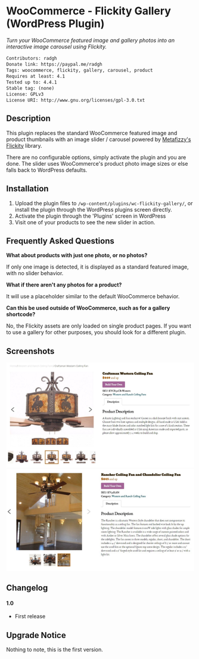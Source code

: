 WooCommerce - Flickity Gallery (WordPress Plugin)
==

_Turn your WooCommerce featured image and gallery photos into an interactive image carousel using Flickity._

    Contributors: radgh
    Donate link: https://paypal.me/radgh
    Tags: woocommerce, flickity, gallery, carousel, product
    Requires at least: 4.1
    Tested up to: 4.4.1
    Stable tag: (none)
    License: GPLv3
    License URI: http://www.gnu.org/licenses/gpl-3.0.txt

## Description ##

This plugin replaces the standard WooCommerce featured image and product thumbnails with an image slider / carousel powered by [Metafizzy's Flickity](http://flickity.metafizzy.co/) library.

There are no configurable options, simply activate the plugin and you are done. The slider uses WooCommerce's product photo image sizes or else falls back to WordPress defaults.

## Installation ##

1. Upload the plugin files to `/wp-content/plugins/wc-flickity-gallery/`, or install the plugin through the WordPress plugins screen directly.
1. Activate the plugin through the 'Plugins' screen in WordPress
1. Visit one of your products to see the new slider in action.

## Frequently Asked Questions ##

**What about products with just one photo, or no photos?**

If only one image is detected, it is displayed as a standard featured image, with no slider behavior.

**What if there aren't any photos for a product?**

It will use a placeholder similar to the default WooCommerce behavior.

**Can this be used outside of WooCommerce, such as for a gallery shortcode?**

No, the Flickity assets are only loaded on single product pages. If you want to use a gallery for other purposes, you should look for a different plugin.

## Screenshots ##

![The Flickity slider in action for a ceiling fan product](screenshot-1.jpg)
![Another product with fewer thumbnails](screenshot-2.jpg)

## Changelog ##

#### 1.0
* First release

## Upgrade Notice ##

Nothing to note, this is the first version.
